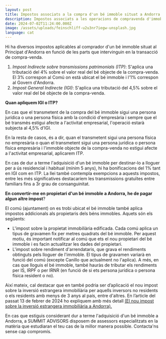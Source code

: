```yaml
---
layout: post
title: Impostos associats a la compra d'un bé immoble situat a Andorra
description: Impostos associats a les operacions de compravenda d'immobles.
date: 2024-07-02T11:24:00.000Z
image: /assets/uploads/feinschliff-u2u3nr7iegw-unsplash.jpg
language: cat
---
```

Hi ha diversos impostos aplicables al comprador d'un bé immoble situat al Principat d'Andorra en funció de les parts que intervinguin en la transacció de compra-venda. 

1. *Impost Indirecte sobre transmissions patrimonials (ITP)*: S'aplica una tributació del 4% sobre el valor real del bé objecte de la compra-venda. El 3% correspon al Comú on està ubicat el bé immoble i l'1% correspon al Govern d'Andorra.
2. *Impost General Indirecte (IGI)*: S'aplica una tributació del 4,5% sobre el valor real del bé objecte de la compra-venda.

**Quan apliquem IGI o ITP?**

En cas que el transmetent de la compra del bé immoble sigui una persona jurídica o una persona física amb la condició d'empresària i sempre que el bé transmès estigui afecte a l'activitat empresarial, l'operació estarà subjecta al 4,5% d'IGI. 

En la resta de casos, és a dir, quan el transmetent sigui una persona física no empresària o quan el transmetent sigui una persona jurídica o persona física empresària i l'immoble objecte de la compra-venda no estigui afecte a l'activitat empresarial, aplicarem ITP. 

En cas de dur a terme l'adquisició d'un bé immoble per destinar-lo a lloguer per a ús residencial i habitual (mínim 5 anys), hi ha bonificacions del 1% tant en IGI com en ITP. La llei també contempla exempcions a aquests impostos, entre les més significatives destacaríem les transmissions gratuïtes entre familiars fins a 3r grau de consanguinitat.

**En convertir-me en propietari d'un bé immoble a Andorra, he de pagar algun altre impost**?

 El comú (ajuntament) on es trobi ubicat el bé immoble també aplica impostos addicionals als propietaris dels béns immobles. Aquets són els següents: 

* L'impost sobre la propietat immobiliària edificada. Cada comú aplica un tipus de gravamen fix per metres quadrats del bé immoble. Per aquest motiu, és important notificar al comú que ets el nou propietari del bé immoble i es facin actualitzar les dades del propietari. 
* L'impost sobre rendiment d'arrendataris, que grava el rendiments obtinguts pels lloguer de l'immoble. El tipus de gravamen variarà en funció del comú (excepte Canillo que actualment no l'aplica). A més, en cas que lloguis el bé immoble, també hauràs de tributar els rendiments per IS, IRPF o per IRNR (en funció de si ets persona jurídica o persona física resident o no).

Així mateix, cal destacar que en també podria ser d’aplicació el nou impost sobre la inversió estrangera immobiliària per aquells inversors no residents o els residents amb menys de 3 anys al país, entre d'altres. En l’article del passat 13 de febrer de 2024 ho expliquem amb més detall [(El nou impost sobre la inversió estrangera immobiliària a Andorra).](https://summitadvisors.ad/cat/blog/2024-02-13-el-nou-impost-sobre-la-inversi%C3%B3-estrangera-immobili%C3%A0ria-a-andorra)[](https://summitadvisors.ad/cat/blog/2024-02-13-el-nou-impost-sobre-la-inversi%C3%B3-estrangera-immobili%C3%A0ria-a-andorra)

En cas que estiguis considerant dur a terme l'adquisició d'un bé immoble a Andorra, a SUMMIT ADVISORS disposem de assessors especialitzats en la matèria que estudiaran el teu cas de la millor manera possible. Contacta'ns sense cap compromís.
